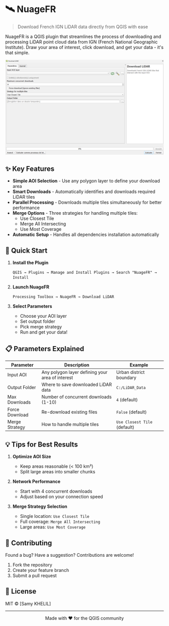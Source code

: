 # 🛰️ NuageFR

> Download French IGN LiDAR data directly from QGIS with ease

NuageFR is a QGIS plugin that streamlines the process of downloading and processing LiDAR point cloud data from IGN (French National Geographic Institute). Draw your area of interest, click download, and get your data - it's that simple.

![Plugin Interface](/interface.png)

## ✨ Key Features

- **Simple AOI Selection** - Use any polygon layer to define your download area
- **Smart Downloads** - Automatically identifies and downloads required LiDAR tiles
- **Parallel Processing** - Downloads multiple tiles simultaneously for better performance
- **Merge Options** - Three strategies for handling multiple tiles:
  - Use Closest Tile
  - Merge All Intersecting
  - Use Most Coverage
- **Automatic Setup** - Handles all dependencies installation automatically

## 🚀 Quick Start

1. **Install the Plugin**
   ```
   QGIS → Plugins → Manage and Install Plugins → Search "NuageFR" → Install
   ```

2. **Launch NuageFR**
   ```
   Processing Toolbox → NuageFR → Download LiDAR
   ```

3. **Select Parameters**
   - Choose your AOI layer
   - Set output folder
   - Pick merge strategy
   - Run and get your data!

## 📋 Parameters Explained

Parameter | Description | Example
----------|-------------|--------
Input AOI | Any polygon layer defining your area of interest | Urban district boundary
Output Folder | Where to save downloaded LiDAR data | `C:/LiDAR_Data`
Max Downloads | Number of concurrent downloads (1-10) | `4` (default)
Force Download | Re-download existing files | `False` (default)
Merge Strategy | How to handle multiple tiles | `Use Closest Tile` (default)

## 💡 Tips for Best Results

1. **Optimize AOI Size**
   - Keep areas reasonable (< 100 km²)
   - Split large areas into smaller chunks

2. **Network Performance**
   - Start with 4 concurrent downloads
   - Adjust based on your connection speed

3. **Merge Strategy Selection**
   - Single location: `Use Closest Tile`
   - Full coverage: `Merge All Intersecting`
   - Large areas: `Use Most Coverage`

## 🤝 Contributing

Found a bug? Have a suggestion? Contributions are welcome!

1. Fork the repository
2. Create your feature branch
3. Submit a pull request

## 📝 License

MIT © [Samy KHELIL]

---
<p align="center">
Made with ❤️ for the QGIS community
</p>
